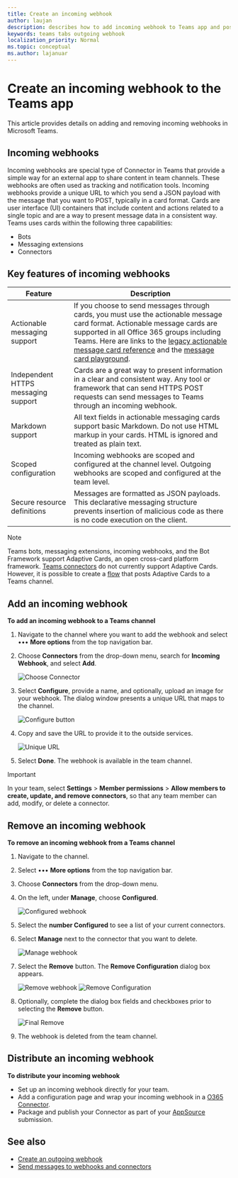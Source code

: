 ```yaml
---
title: Create an incoming webhook
author: laujan
description: describes how to add incoming webhook to Teams app and post external requests to Teams with incoming webhooks
keywords: teams tabs outgoing webhook
localization_priority: Normal
ms.topic: conceptual
ms.author: lajanuar
---
```


# Create an incoming webhook to the Teams app

This article provides details on adding and removing incoming webhooks in Microsoft Teams.

## Incoming webhooks

Incoming webhooks are special type of Connector in Teams that provide a simple way for an external app to share content in team channels. These webhooks are often used as tracking and notification tools. Incoming webhooks provide a unique URL to which you send a JSON payload with the message that you want to POST, typically in a card format. Cards are user interface (UI) containers that include content and actions related to a single topic and are a way to present message data in a consistent way. Teams uses cards within the following three capabilities:

* Bots
* Messaging extensions
* Connectors

## Key features of incoming webhooks

| Feature | Description |
| ------- | ----------- |
|Actionable messaging support|If you choose to send messages through cards, you must use the actionable message card format. Actionable message cards are supported in all Office 365 groups including Teams. Here are links to the [legacy actionable message card reference](/outlook/actionable-messages/message-card-reference) and the [message card playground](https://messagecardplayground.azurewebsites.net).|
|Independent HTTPS messaging support|Cards are a great way to present information in a clear and consistent way. Any tool or framework that can send HTTPS POST requests can send messages to Teams through an incoming webhook.|
|Markdown support|All text fields in actionable messaging cards support basic Markdown. Do not use HTML markup in your cards. HTML is ignored and treated as plain text.|
|Scoped configuration|Incoming webhooks are scoped and configured at the channel level. Outgoing webhooks are scoped and configured at the team level.|
|Secure resource definitions|Messages are formatted as JSON payloads. This declarative messaging structure prevents insertion of malicious code as there is no code execution on the client.|

> [!NOTE]
> Teams bots, messaging extensions, incoming webhooks, and the Bot Framework support Adaptive Cards, an open cross-card platform framework. [Teams connectors](../../webhooks-and-connectors/how-to/connectors-creating.md) do not currently support Adaptive Cards. However, it is possible to create a [flow](https://flow.microsoft.com/blog/microsoft-flow-in-microsoft-teams/) that posts Adaptive Cards to a Teams channel.

## Add an incoming webhook

**To add an incoming webhook to a Teams channel**

1. Navigate to the channel where you want to add the webhook and select &#8226;&#8226;&#8226; **More options** from the top navigation bar.
1. Choose **Connectors** from the drop-down menu, search for **Incoming Webhook**, and select **Add**.

    ![Choose Connector](~/assets/images/connectors.png)

1. Select **Configure**, provide a name, and optionally, upload an image for your webhook. The dialog window presents a unique URL that maps to the channel.

    ![Configure button](~/assets/images/configure.png)

1. Copy and save the URL to provide it to the outside services.

    ![Unique URL](~/assets/images/url.png)

1. Select **Done**. The webhook is available in the team channel.

> [!IMPORTANT]
> In your team, select **Settings** > **Member permissions** > **Allow members to create, update, and remove connectors**, so that any team member can add, modify, or delete a connector.

## Remove an incoming webhook

**To remove an incoming webhook from a Teams channel**

1. Navigate to the channel. 
1. Select &#8226;&#8226;&#8226; **More options** from the top navigation bar.
1. Choose **Connectors** from the drop-down menu.
1. On the left, under **Manage**, choose **Configured**.

    ![Configured webhook](~/assets/images/configured.png)

1. Select the **number Configured** to see a list of your current connectors.
1. Select **Manage** next to the connector that you want to delete.

    ![Manage webhook](~/assets/images/manage.png)

1. Select the **Remove** button. The **Remove Configuration** dialog box appears.

    ![Remove webhook](~/assets/images/remove.png)
    ![Remove Configuration](~/assets/images/removeconfiguration.png)

1. Optionally, complete the dialog box fields and checkboxes prior to selecting the **Remove** button.

    ![Final Remove](~/assets/images/finalremove.png)

1. The webhook is deleted from the team channel.

## Distribute an incoming webhook

**To distribute your incoming webhook**

* Set up an incoming webhook directly for your team.
* Add a configuration page and wrap your incoming webhook in a [O365 Connector](~/webhooks-and-connectors/how-to/connectors-creating.md).
* Package and publish your Connector as part of your [AppSource](~/concepts/deploy-and-publish/office-store-guidance.md) submission.

## See also

* [Create an outgoing webhook](~/webhooks-and-connectors/how-to/add-outgoing-webhook.md)
* [Send messages to webhooks and connectors](~/webhooks-and-connectors/how-to/connectors-using.md)
